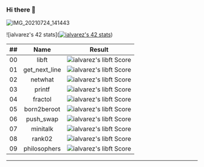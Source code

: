 ### Hi there 👋

![IMG_20210724_141443](https://user-images.githubusercontent.com/82544904/174868345-589fde9f-aa85-4a28-93a4-52009c438244.jpeg)


<!--
**cacharri/cacharri** is a ✨ _special_ ✨ repository because its `README.md` (this file) appears on your GitHub profile.

Here are some ideas to get you started:

- 🔭 I’m currently working on ...
- 🌱 I’m currently learning ...
- 👯 I’m looking to collaborate on ...
- 🤔 I’m looking for help with ...
- 💬 Ask me about ...
- 📫 How to reach me: ...
- 😄 Pronouns: ...
- ⚡ Fun fact: ...
-->
![ialvarez's 42 stats]([![ialvarez's 42 stats](https://badge.mediaplus.ma/binary/ialvarez)](https://github.com/oakoudad/badge42))

|  ##  |			Name				| Result |
|:----:|:----------------:|:------:|
|  00  |libft							          | ![ialvarez's libft Score](https://badge42.vercel.app/api/v2/cl4ofhjq3001609mgjqdpu9db/project/2148525) |
|  01  |get_next_line			          | ![ialvarez's libft Score](https://badge42.vercel.app/api/v2/cl4ofhjq3001609mgjqdpu9db/project/2161963) |
|  02  |netwhat        		          | ![ialvarez's libft Score](https://badge42.vercel.app/api/v2/cl4ofhjq3001609mgjqdpu9db/project/2161963) |
|  03  |printf        		          | ![ialvarez's libft Score](https://badge42.vercel.app/api/v2/cl4ofhjq3001609mgjqdpu9db/project/2170098) |
|  04  |fractol        		          | ![ialvarez's libft Score](https://badge42.vercel.app/api/v2/cl4ofhjq3001609mgjqdpu9db/project/2367236) |
|  05  |born2beroot        		      | ![ialvarez's libft Score](https://badge42.vercel.app/api/v2/cl4ofhjq3001609mgjqdpu9db/project/2341023) |
|  06  |push_swap        		        | ![ialvarez's libft Score](https://badge42.vercel.app/api/v2/cl4ofhjq3001609mgjqdpu9db/project/2367235) |
|  07  |minitalk        		        | ![ialvarez's libft Score](https://badge42.vercel.app/api/v2/cl4ofhjq3001609mgjqdpu9db/project/2534449) |
|  08  |rank02        		        | ![ialvarez's libft Score](https://badge42.vercel.app/api/v2/cl4ofhjq3001609mgjqdpu9db/project/2534419) |
|  09  |philosophers        		        | ![ialvarez's libft Score](https://badge42.vercel.app/api/v2/cl4ofhjq3001609mgjqdpu9db/project/2568931) |

---
